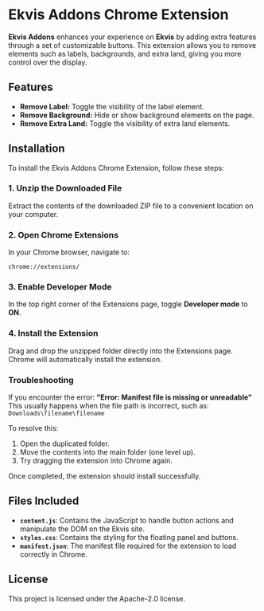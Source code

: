 # Ekvis Addons Chrome Extension

**Ekvis Addons** enhances your experience on **Ekvis** by adding extra features through a set of customizable buttons. This extension allows you to remove elements such as labels, backgrounds, and extra land, giving you more control over the display.

## Features
- **Remove Label:** Toggle the visibility of the label element.
- **Remove Background:** Hide or show background elements on the page.
- **Remove Extra Land:** Toggle the visibility of extra land elements.

## Installation

To install the Ekvis Addons Chrome Extension, follow these steps:

### 1. Unzip the Downloaded File
Extract the contents of the downloaded ZIP file to a convenient location on your computer.

### 2. Open Chrome Extensions
In your Chrome browser, navigate to:

`chrome://extensions/`

### 3. Enable Developer Mode
In the top right corner of the Extensions page, toggle **Developer mode** to **ON**.

### 4. Install the Extension
Drag and drop the unzipped folder directly into the Extensions page. Chrome will automatically install the extension.

### Troubleshooting
If you encounter the error:
**"Error: Manifest file is missing or unreadable"**  
This usually happens when the file path is incorrect, such as:
`Downloads\filename\filename`

To resolve this:
1. Open the duplicated folder.
2. Move the contents into the main folder (one level up).
3. Try dragging the extension into Chrome again.

Once completed, the extension should install successfully.

## Files Included

- **`content.js`**: Contains the JavaScript to handle button actions and manipulate the DOM on the Ekvis site.
- **`styles.css`**: Contains the styling for the floating panel and buttons.
- **`manifest.json`**: The manifest file required for the extension to load correctly in Chrome.

## License

This project is licensed under the Apache-2.0 license.

